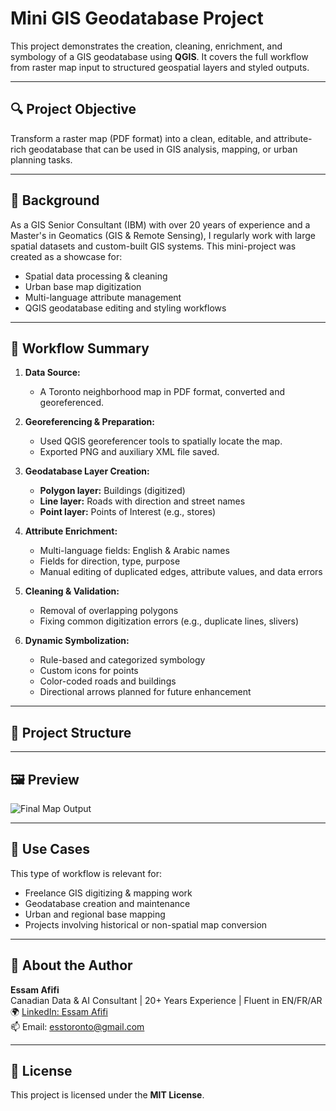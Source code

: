 # Mini GIS Geodatabase Project

This project demonstrates the creation, cleaning, enrichment, and symbology of a GIS geodatabase using **QGIS**. It covers the full workflow from raster map input to structured geospatial layers and styled outputs.

---

## 🔍 Project Objective

Transform a raster map (PDF format) into a clean, editable, and attribute-rich geodatabase that can be used in GIS analysis, mapping, or urban planning tasks.

---

## 🧠 Background

As a GIS Senior Consultant (IBM) with over 20 years of experience and a Master's in Geomatics (GIS & Remote Sensing), I regularly work with large spatial datasets and custom-built GIS systems. This mini-project was created as a showcase for:

- Spatial data processing & cleaning  
- Urban base map digitization  
- Multi-language attribute management  
- QGIS geodatabase editing and styling workflows

---

## 🔧 Workflow Summary

1. **Data Source:**  
   - A Toronto neighborhood map in PDF format, converted and georeferenced.

2. **Georeferencing & Preparation:**  
   - Used QGIS georeferencer tools to spatially locate the map.  
   - Exported PNG and auxiliary XML file saved.

3. **Geodatabase Layer Creation:**  
   - **Polygon layer:** Buildings (digitized)  
   - **Line layer:** Roads with direction and street names  
   - **Point layer:** Points of Interest (e.g., stores)  

4. **Attribute Enrichment:**  
   - Multi-language fields: English & Arabic names  
   - Fields for direction, type, purpose  
   - Manual editing of duplicated edges, attribute values, and data errors

5. **Cleaning & Validation:**  
   - Removal of overlapping polygons  
   - Fixing common digitization errors (e.g., duplicate lines, slivers)

6. **Dynamic Symbolization:**  
   - Rule-based and categorized symbology  
   - Custom icons for points  
   - Color-coded roads and buildings  
   - Directional arrows planned for future enhancement

---

## 📂 Project Structure


---

## 🖼️ Preview

![Final Map Output](Screenshots/final-map.png)

---

## 💼 Use Cases

This type of workflow is relevant for:
- Freelance GIS digitizing & mapping work  
- Geodatabase creation and maintenance  
- Urban and regional base mapping  
- Projects involving historical or non-spatial map conversion

---

## 🙋 About the Author

**Essam Afifi**  
Canadian Data & AI Consultant | 20+ Years Experience | Fluent in EN/FR/AR  
🌍 [LinkedIn: Essam Afifi](https://www.linkedin.com/in/essam-afifi-a38a3a362/)  
📫 Email: esstoronto@gmail.com

---

## 📜 License

This project is licensed under the **MIT License**.
